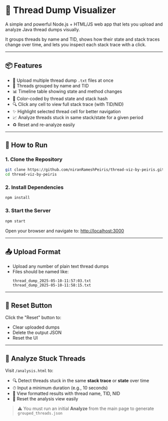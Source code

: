 # 🧵 Thread Dump Visualizer

A simple and powerful Node.js + HTML/JS web app that lets you upload and analyze Java thread dumps visually.

It groups threads by name and TID, shows how their state and stack traces change over time, and lets you inspect each stack trace with a click.

---

## 📦 Features

- 📁 Upload multiple thread dump `.txt` files at once
- 🧵 Threads grouped by name and TID
- 📊 Timeline table showing state and method changes
- 🎨 Color-coded by thread state and stack hash
- 🔍 Click any cell to view full stack trace (with TID/NID)
- ✨ Highlight selected thread cell for better navigation
- 📈 Analyze threads stuck in same stack/state for a given period
- ♻️ Reset and re-analyze easily

---

## 🚀 How to Run

### 1. Clone the Repository

```bash
git clone https://github.com/niranRameshPeiris/thread-viz-by-peiris.git
cd thread-viz-by-peiris
```

### 2. Install Dependencies

```bash
npm install
```

### 3. Start the Server

```bash
npm start
```

Open your browser and navigate to: [http://localhost:3000](http://localhost:3000)

---

## 📤 Upload Format

- Upload any number of plain text thread dumps
- Files should be named like:
  ```
  thread_dump_2025-05-10-11:57:03.txt
  thread_dump_2025-05-10-11:58:15.txt
  ```

---

## 🔄 Reset Button

Click the "Reset" button to:
- Clear uploaded dumps
- Delete the output JSON
- Reset the UI

---

## 🧪 Analyze Stuck Threads

Visit `/analysis.html` to:
- 🔍 Detect threads stuck in the same **stack trace** or **state** over time
- ⏱ Input a minimum duration (e.g., 10 seconds)
- 📃 View formatted results with thread name, TID, NID
- 🧹 Reset the analysis view easily

> ⚠️ You must run an initial **Analyze** from the main page to generate `grouped_threads.json`
